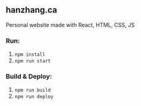 ## hanzhang.ca
Personal website made with React, HTML, CSS, JS

### Run:

  1. `npm install`
  2. `npm run start`

### Build & Deploy:

  1. `npm run build`
  2. `npm run deploy`